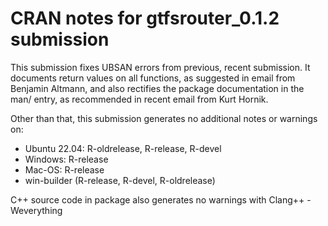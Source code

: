 # CRAN notes for gtfsrouter_0.1.2 submission

This submission fixes UBSAN errors from previous, recent submission. It documents return values on all functions, as suggested in email from Benjamin Altmann, and also rectifies the package documentation in the man/ entry, as recommended in recent email from Kurt Hornik.

Other than that, this submission generates no additional notes or warnings on:

* Ubuntu 22.04: R-oldrelease, R-release, R-devel
* Windows: R-release
* Mac-OS: R-release
* win-builder (R-release, R-devel, R-oldrelease)

C++ source code in package also generates no warnings with Clang++ -Weverything
